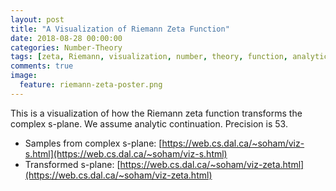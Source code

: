 ```yaml
---
layout: post
title: "A Visualization of Riemann Zeta Function"
date: 2018-08-28 00:00:00
categories: Number-Theory
tags: [zeta, Riemann, visualization, number, theory, function, analytic, computation]
comments: true
image:
  feature: riemann-zeta-poster.png
---
```

This is a visualization of how the Riemann zeta function transforms the complex s-plane. We assume analytic continuation. Precision is 53.

 - Samples from complex s-plane:
  [https://web.cs.dal.ca/~soham/viz-s.html](https://web.cs.dal.ca/~soham/viz-s.html)
 - Transformed s-plane:
  [https://web.cs.dal.ca/~soham/viz-zeta.html](https://web.cs.dal.ca/~soham/viz-zeta.html)